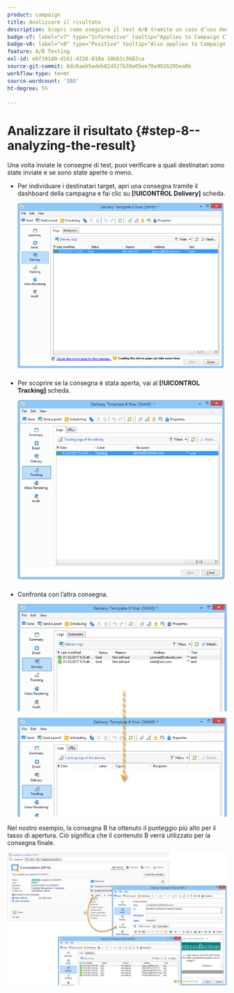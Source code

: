 ```yaml
---
product: campaign
title: Analizzare il risultato
description: Scopri come eseguire il test A/B tramite un caso d’uso dedicato
badge-v7: label="v7" type="Informative" tooltip="Applies to Campaign Classic v7"
badge-v8: label="v8" type="Positive" tooltip="Also applies to Campaign v8"
feature: A/B Testing
exl-id: e6f39180-d161-4226-810a-10bb1c3682ca
source-git-commit: 6dc6aeb5adeb82d527b39a05ee70a9926205ea0b
workflow-type: tm+mt
source-wordcount: '103'
ht-degree: 5%

---
```


# Analizzare il risultato {#step-8--analyzing-the-result}



Una volta inviate le consegne di test, puoi verificare a quali destinatari sono state inviate e se sono state aperte o meno.

* Per individuare i destinatari target, apri una consegna tramite il dashboard della campagna e fai clic su **[!UICONTROL Delivery]** scheda.

   ![](assets/use_case_abtesting_analysis_001.png)

* Per scoprire se la consegna è stata aperta, vai al **[!UICONTROL Tracking]** scheda.

   ![](assets/use_case_abtesting_analysis_002.png)

* Confronta con l’altra consegna.

   ![](assets/use_case_abtesting_analysis_003.png)

Nel nostro esempio, la consegna B ha ottenuto il punteggio più alto per il tasso di apertura. Ciò significa che il contenuto B verrà utilizzato per la consegna finale.

![](assets/use_case_abtesting_analysis_004.png)
